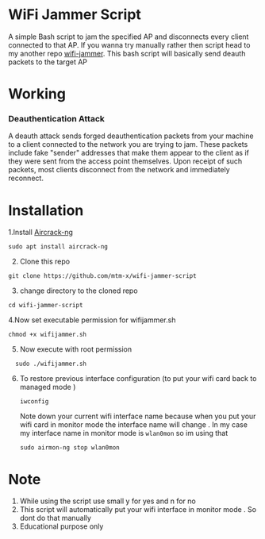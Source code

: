 # WiFi Jammer Script
A simple Bash script to jam the specified AP and disconnects every client connected to that AP. If you wanna try manually rather then script head to my another repo [wifi-jammer](https://github.com/mtm-x/wifi-jammer).
This bash script will basically send deauth packets to the target AP

# Working
### Deauthentication Attack
A deauth attack sends forged deauthentication packets from your machine to a client connected to the network you are trying to jam. These packets include fake "sender" addresses that make them appear to the client as if they were sent from the access point themselves. Upon receipt of such packets, most clients disconnect from the network and immediately reconnect.




# Installation
1.Install [Aircrack-ng](https://github.com/aircrack-ng/aircrack-ng)
  ```
  sudo apt install aircrack-ng
  ```
2. Clone this repo

  ```
  git clone https://github.com/mtm-x/wifi-jammer-script
  ```
3. change directory to the cloned repo

  ```
  cd wifi-jammer-script
   ```
4.Now set executable permission for wifijammer.sh

  ```
  chmod +x wifijammer.sh  
  ```
5. Now execute with root permission

```
  sudo ./wifijammer.sh
```
6. To restore previous interface configuration (to put your wifi card back to managed mode )

   ```
   iwconfig
   ```
   Note down your current wifi interface name because when you put your wifi card in monitor mode the interface name will change . In my case my interface name in monitor mode is `wlan0mon` so im using that

 
   ```
   sudo airmon-ng stop wlan0mon
   ```
 
# Note 
1. While using the script use small y for yes and n for no
2. This script will automatically put your wifi interface in monitor mode . So dont do that manually
3. Educational purpose only
